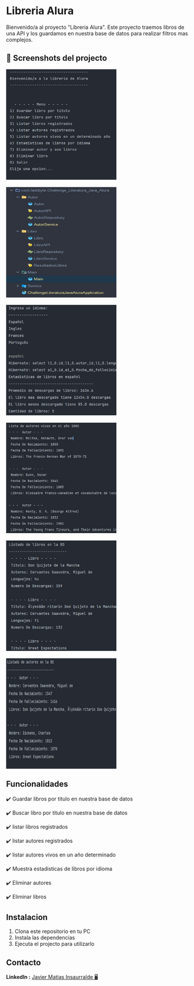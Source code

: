 # Libreria Alura 

Bienvenido/a al proyecto "Libreria Alura".
Este proyecto traemos libros de una API y los guardamos en nuestra base de datos para realizar filtros mas complejos.

## :camera_flash: Screenshots del projecto 
<div style="display: flex; flex-wrap: wrap; gap: 20px;">
<img alt="Imagen Menu Projecto" height="300px" src="/src/main/resources/static/Screenshots/MenuLiteratura.JPG" width="300px"/>
<img alt="Imagen Package" height="300px" src="/src/main/resources/static/Screenshots/PackageByFeature.JPG" width="300px"/>
<img alt="Imagen Estadisticas" height="300px" src="/src/main/resources/static/Screenshots/Estadisticas.JPG" width="300px"/>
<img alt="Imagen De Autores Vivos En Un Año" height="300px" src="/src/main/resources/static/Screenshots/autoresVivos.JPG" width="300px"/>
<img alt="Imagen listado de libros" height="300px" src="/src/main/resources/static/Screenshots/listadoDeLibros.JPG" width="300px"/>
<img alt="Imagen listado de autores" height="300px" src="/src/main/resources/static/Screenshots/litadodeautores.JPG" width="300px"/>
</div>




##  Funcionalidades

:heavy_check_mark: Guardar libros por titulo en nuestra base de datos 

:heavy_check_mark: Buscar libro por titulo en nuestra base de datos

:heavy_check_mark: listar libros registrados

:heavy_check_mark: listar autores registrados

:heavy_check_mark: listar autores vivos en un año determinado

:heavy_check_mark: Muestra estadisticas de libros por idioma

:heavy_check_mark: Eliminar autores

:heavy_check_mark: Eliminar libros


## Instalacion

1. Clona este repositorio en tu PC
2. Instala las dependencias
3. Ejecuta el projecto para utilizarlo
   


## Contacto

**LinkedIn :** [Javier Matias Insaurralde :desktop_computer:](https://www.linkedin.com/in/javier-matias-insaurralde-3aa783274/)
